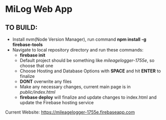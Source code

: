 # MiLog Web App

## TO BUILD:
+ Install nvm(Node Version Manager), run command **npm install -g firebase-tools**
+ Navigate to local repository directory and run these commands:
  + **firebase init**
  + Default project should be something like *mileagelogger-1755e*, so choose that one
  + Choose Hosting and Database Options with **SPACE** and hit **ENTER** to finalize
  + **DONT** overwrite any files
  + Make any necessary changes, current main page is in *public/index.html*
  + **firebase deploy** will finalize and update changes to index.html and update the Firebase hosting service

Current Website: https://mileagelogger-1755e.firebaseapp.com
